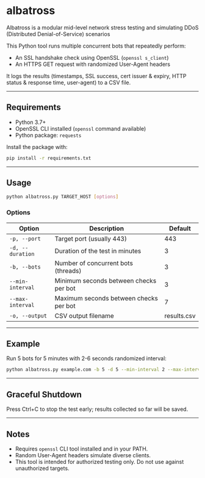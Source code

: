 # albatross
Albatross is a modular mid-level network stress testing and simulating DDoS (Distributed Denial-of-Service) scenarios

This Python tool runs multiple concurrent bots that repeatedly perform:

- An SSL handshake check using OpenSSL (`openssl s_client`)  
- An HTTPS GET request with randomized User-Agent headers  

It logs the results (timestamps, SSL success, cert issuer & expiry, HTTP status & response time, user-agent) to a CSV file.

---

## Requirements

- Python 3.7+  
- OpenSSL CLI installed (`openssl` command available)  
- Python package: `requests`

Install the package with:

```bash
pip install -r requirements.txt
```

---

## Usage

```bash
python albatross.py TARGET_HOST [options]
```

### Options

| Option           | Description                                   | Default       |
|------------------|-----------------------------------------------|---------------|
| `-p, --port`     | Target port (usually 443)                     | 443           |
| `-d, --duration` | Duration of the test in minutes               | 3             |
| `-b, --bots`     | Number of concurrent bots (threads)           | 3             |
| `--min-interval` | Minimum seconds between checks per bot        | 3             |
| `--max-interval` | Maximum seconds between checks per bot        | 7             |
| `-o, --output`   | CSV output filename                           | results.csv   |

---

## Example

Run 5 bots for 5 minutes with 2-6 seconds randomized interval:

```bash
python albatross.py example.com -b 5 -d 5 --min-interval 2 --max-interval 6 -o results.csv
```

---

## Graceful Shutdown

Press Ctrl+C to stop the test early; results collected so far will be saved.

---

## Notes

- Requires `openssl` CLI tool installed and in your PATH.  
- Random User-Agent headers simulate diverse clients.  
- This tool is intended for authorized testing only. Do not use against unauthorized targets.
